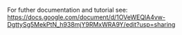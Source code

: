 For futher documentation and tutorial see: https://docs.google.com/document/d/1OVeWEQlA4vw-DgttySg5MekPtN_h938mjY9RMxWRA9Y/edit?usp=sharing
